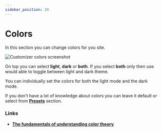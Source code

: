 ```yaml
---
sidebar_position: 20
---
```


# Colors

In this section you can change colors for you site.

![Customizer colors screenshot](/img/customizer/colors.png)

On top you can select **light**, **dark** or **both**. If you select **both** only then use would able to toggle between light and dark theme.

You can individually set the colors for both the light mode and the dark mode.

If you don't have a lot of knowledge about colors you can leave it default or select from **[Presets](/customization/presets)** section.

### Links

- **[The fundamentals of understanding color theory](https://99designs.com/blog/tips/the-7-step-guide-to-understanding-color-theory/)**
